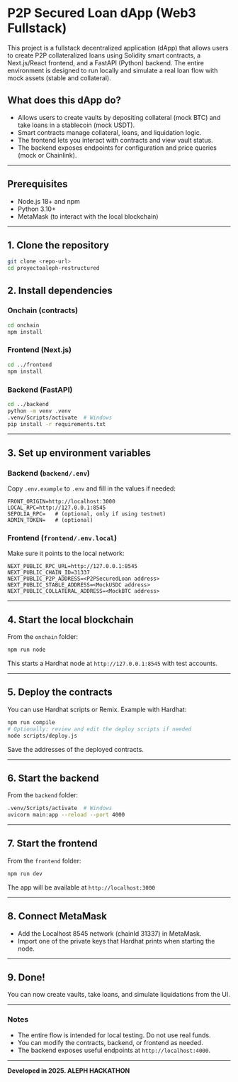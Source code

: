 # P2P Secured Loan dApp (Web3 Fullstack)

This project is a fullstack decentralized application (dApp) that allows users to create P2P collateralized loans using Solidity smart contracts, a Next.js/React frontend, and a FastAPI (Python) backend. The entire environment is designed to run locally and simulate a real loan flow with mock assets (stable and collateral).

## What does this dApp do?
- Allows users to create vaults by depositing collateral (mock BTC) and take loans in a stablecoin (mock USDT).
- Smart contracts manage collateral, loans, and liquidation logic.
- The frontend lets you interact with contracts and view vault status.
- The backend exposes endpoints for configuration and price queries (mock or Chainlink).

---

## Prerequisites
- Node.js 18+ and npm
- Python 3.10+
- MetaMask (to interact with the local blockchain)

---

## 1. Clone the repository
```bash
git clone <repo-url>
cd proyectoaleph-restructured
```

## 2. Install dependencies
### Onchain (contracts)
```bash
cd onchain
npm install
```
### Frontend (Next.js)
```bash
cd ../frontend
npm install
```
### Backend (FastAPI)
```bash
cd ../backend
python -m venv .venv
.venv/Scripts/activate  # Windows
pip install -r requirements.txt
```

---

## 3. Set up environment variables
### Backend (`backend/.env`)
Copy `.env.example` to `.env` and fill in the values if needed:
```
FRONT_ORIGIN=http://localhost:3000
LOCAL_RPC=http://127.0.0.1:8545
SEPOLIA_RPC=   # (optional, only if using testnet)
ADMIN_TOKEN=   # (optional)
```

### Frontend (`frontend/.env.local`)
Make sure it points to the local network:
```
NEXT_PUBLIC_RPC_URL=http://127.0.0.1:8545
NEXT_PUBLIC_CHAIN_ID=31337
NEXT_PUBLIC_P2P_ADDRESS=<P2PSecuredLoan address>
NEXT_PUBLIC_STABLE_ADDRESS=<MockUSDC address>
NEXT_PUBLIC_COLLATERAL_ADDRESS=<MockBTC address>
```

---

## 4. Start the local blockchain
From the `onchain` folder:
```bash
npm run node
```
This starts a Hardhat node at `http://127.0.0.1:8545` with test accounts.

---

## 5. Deploy the contracts
You can use Hardhat scripts or Remix. Example with Hardhat:
```bash
npm run compile
# Optionally: review and edit the deploy scripts if needed
node scripts/deploy.js
```
Save the addresses of the deployed contracts.

---

## 6. Start the backend
From the `backend` folder:
```bash
.venv/Scripts/activate  # Windows
uvicorn main:app --reload --port 4000
```

---

## 7. Start the frontend
From the `frontend` folder:
```bash
npm run dev
```
The app will be available at `http://localhost:3000`

---

## 8. Connect MetaMask
- Add the Localhost 8545 network (chainId 31337) in MetaMask.
- Import one of the private keys that Hardhat prints when starting the node.

---

## 9. Done!
You can now create vaults, take loans, and simulate liquidations from the UI.

---

### Notes
- The entire flow is intended for local testing. Do not use real funds.
- You can modify the contracts, backend, or frontend as needed.
- The backend exposes useful endpoints at `http://localhost:4000`.

---

**Developed in 2025. ALEPH HACKATHON**
